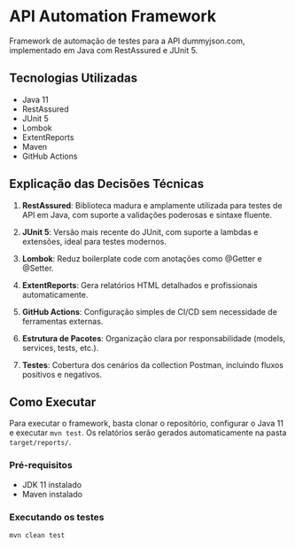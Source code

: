 # API Automation Framework

Framework de automação de testes para a API dummyjson.com, implementado em Java com RestAssured e JUnit 5.

## Tecnologias Utilizadas
- Java 11
- RestAssured
- JUnit 5
- Lombok
- ExtentReports
- Maven
- GitHub Actions

## Explicação das Decisões Técnicas

1. **RestAssured**: Biblioteca madura e amplamente utilizada para testes de API em Java, com suporte a validações poderosas e sintaxe fluente.

2. **JUnit 5**: Versão mais recente do JUnit, com suporte a lambdas e extensões, ideal para testes modernos.

3. **Lombok**: Reduz boilerplate code com anotações como @Getter e @Setter.

4. **ExtentReports**: Gera relatórios HTML detalhados e profissionais automaticamente.

5. **GitHub Actions**: Configuração simples de CI/CD sem necessidade de ferramentas externas.

6. **Estrutura de Pacotes**: Organização clara por responsabilidade (models, services, tests, etc.).

7. **Testes**: Cobertura dos cenários da collection Postman, incluindo fluxos positivos e negativos.

## Como Executar

Para executar o framework, basta clonar o repositório, configurar o Java 11 e executar `mvn test`. Os relatórios serão gerados automaticamente na pasta `target/reports/`.

### Pré-requisitos
- JDK 11 instalado
- Maven instalado

### Executando os testes
```bash
mvn clean test